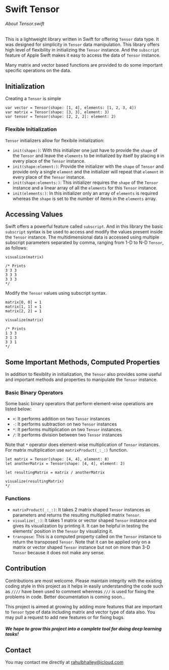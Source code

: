 # Swift Tensor

###### About Tensor.swift

This is a lightweight library written in Swift for offering `Tensor` data type. It was designed for simplicity in `Tensor` data manipulation. This library offers high level of flexibility in initializing the `Tensor` instance. And the `subscript` feature of Apple Swift makes it easy to access the data of `Tensor` instance. 

Many matrix and vector based functions are provided to do some important specific operations on the data. 


## Initialization

Creating a `Tensor` is simple

```
var vector = Tensor(shape: [1, 4], elements: [1, 2, 3, 4])
var matrix = Tensor(shape: [3, 3], element: 3)
var tensor = Tensor(shape: [2, 2, 2]: element: 2)
```

### Flexible Initialization

`Tensor` initializers allow for flexibile initialization:
* `init(shape:)`: With this initializer one just have to provide the `shape` of the `Tensor` and leave the `elements` to be initialized by itself by placing `0` in every place of the `Tensor` instance.
* `init(shape:element:)`: Provide the initializer with the `shape` of `Tensor` and provide only a single `element` and the initializer will repeat that `element` in every place of the `Tensor` instance.
* `init(shape:elements:)`: This initializer requires the `shape` of the `Tensor` instance and a linear array of all the `elements` for this `Tensor` instance.
* `init(elements:)`: In this initializer only an array of `elements` is required whereas the `shape` is set to the number of items in the `elements` array.


## Accessing Values

Swift offers a powerful feature called `subscript`. And in this library the basic `subscript` syntax is be used to access and modify the values present inside the `Tensor` instance. The multidimensional data is accessed using multiple subscript parameters separated by comma, ranging from 1-D to N-D `Tensor`, as follows:

```
visualize(matrix)

/* Prints
3 3 3
3 3 3
3 3 3
*/
```

Modify the `Tensor` values using subscript syntax.

```
matrix[0, 0] = 1
matrix[1, 1] = 1
matrix[2, 2] = 1

visualize(matrix)

/* Prints
1 3 3
3 1 3
3 3 1
*/
```


## Some Important Methods, Computed Properties

In addition to flexiblity in initialization, the `Tensor` also provides some useful and important methods and properties to manipulate the `Tensor` instance.

### Basic Binary Operators

Some basic binary operators that perform element-wise operations are listed below:
* `+`: It performs addition on two `Tensor` instances
* `-`: It performs subtraction on two `Tensor` instances
* `*`: It performs multiplication on two `Tensor` instances.
* `/`: It performs division between two `Tensor` instances

Note that `*` operator does element-wise multiplication of `Tensor` instances. For matrix multiplication use `matrixProduct(_:_:)` function.

```
let matrix = Tensor(shape: [4, 4], element: 8)
let anotherMatrix = Tensor(shape: [4, 4], element: 2)

let resultingMatrix = matrix / anotherMatrix

visualize(resultingMatrix)
*/
```

### Functions

* `matrixProduct(_:_:)`: It takes 2 matrix shaped `Tensor` instances as parameters and returns the resulting multiplied matrix `Tensor`.
* `visualize(_:)`: It takes 1 matrix or vector shaped `Tensor` instance and gives its visualization by printing it. It can be helpful in testing the elements' position in the `Tensor` by visualizing it.
* `transpose`: This is a computed property called on the `Tensor` instance to return the transposed `Tensor`. Note that it can be applied only on a matrix or vector shaped `Tensor` instance but not on more than 3-D `Tensor` because it does not make any sense.


## Contribution

Contributions are most welcome. Please maintain integrity with the existing coding style in this project as it helps in easily understanding the code such as `////` have been used to comment whenreas `///` is used for fixing the problems in code. Better documentation is coming soon...

This project is aimed at growing by adding more features that are important to `Tensor` type of data including matrix and vector type of data also. You may pull a request to add new features or for fixing bugs.

##### We hope to grow this project into a complete tool for doing deep learning tasks!

## Contact 

You may contact me directly at [rahulbhalley@icloud.com](rahulbhalley@icloud.com)
